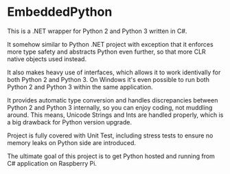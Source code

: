 # EmbeddedPython

This is a .NET wrapper for Python 2 and Python 3 written in C#.

It somehow similar to Python .NET project with exception that it enforces more type safety and abstracts Python even further, so that more CLR native objects used instead.

It also makes heavy use of interfaces, which allows it to work identivally for both Python 2 and Python 3. On Windows it's even possible to run both Python 2 and Python 3 within the same application.

It provides automatic type conversion and handles discrepancies between Python 2 and Python 3 internally, so you can enjoy coding, not muddling around. This means, Unicode Strings and Ints are handled properly, which is a big drawback for Python version upgrade.

Project is fully covered with Unit Test, including stress tests to ensure no memory leaks on Python side are introduced.

The ultimate goal of this project is to get Python hosted and running from C# application on Raspberry Pi.
